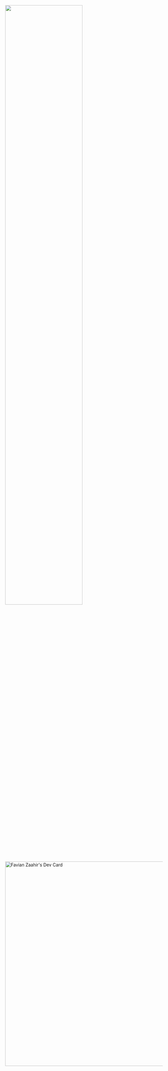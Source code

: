 <img src="https://readme-typing-svg.demolab.com?font=Inconsolata&weight=500&size=50&duration=4000&pause=300&color=A7A459&center=true&vCenter=true&multiline=true&repeat=false&random=false&width=1300&height=140&lines=Hewwoo!+Hawwoo!;I'm+Ian%2C+an+antisocial+desperate+finding+jobs+%E2%9C%A9" width="70%" />
<a href="https://app.daily.dev/favianzaahirpape"><img src="https://api.daily.dev/devcards/v2/o833lUiVgButLDYPeHeV1.png?type=wide&r=7i5" width="652" alt="Favian Zaahir's Dev Card"/></a>
